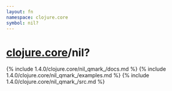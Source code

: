 ```yaml
---
layout: fn
namespace: clojure.core
symbol: nil?
---
```


# [clojure.core](../)/nil?

{% include 1.4.0/clojure.core/nil_qmark_/docs.md %}
{% include 1.4.0/clojure.core/nil_qmark_/examples.md %}
{% include 1.4.0/clojure.core/nil_qmark_/src.md %}

